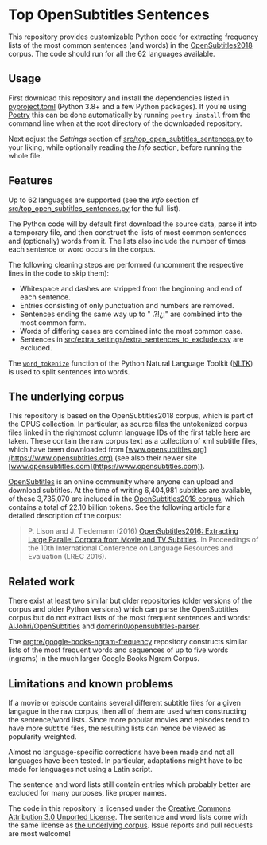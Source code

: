 # Top OpenSubtitles Sentences

This repository provides customizable Python code for extracting frequency lists of the most common sentences (and words) in the [OpenSubtitles2018](https://opus.nlpl.eu/OpenSubtitles-v2018.php) corpus. The code should run for all the 62 languages available.


## Usage

First download this repository and install the dependencies listed in [pyproject.toml](pyproject.toml) (Python 3.8+ and a few Python packages). If you're using [Poetry](https://python-poetry.org) this can be done automatically by running `poetry install` from the command line when at the root directory of the downloaded repository.

Next adjust the *Settings* section of [src/top_open_subtitles_sentences.py](src/top_open_subtitles_sentences.py) to your liking, while optionally reading the *Info* section, before running the whole file. 


## Features

Up to 62 languages are supported (see the *Info* section of [src/top_open_subtitles_sentences.py](src/top_open_subtitles_sentences.py) for the full list).

The Python code will by default first download the source data, parse it into a temporary file, and then construct the lists of most common sentences and (optionally) words from it. The lists also include the number of times each sentence or word occurs in the corpus.

The following cleaning steps are performed (uncomment the respective lines in the code to skip them):

- Whitespace and dashes are stripped from the beginning and end of each sentence.
- Entries consisting of only punctuation and numbers are removed.
- Sentences ending the same way up to " .?!¿¡" are combined into the most common form.
- Words of differing cases are combined into the most common case.
- Sentences in [src/extra_settings/extra_sentences_to_exclude.csv](src/extra_settings/extra_sentences_to_exclude.csv) are excluded.

The [`word_tokenize`](https://www.nltk.org/api/nltk.tokenize.html) function of the Python Natural Language Toolkit ([NLTK](https://www.nltk.org/index.html)) is used to split sentences into words.


## The underlying corpus

This repository is based on the OpenSubtitles2018 corpus, which is part of the OPUS collection. In particular, as source files the untokenized corpus files linked in the rightmost column language IDs of the first table [here](https://opus.nlpl.eu/OpenSubtitles-v2018.php) are taken. These contain the raw corpus text as a collection of xml subtitle files, which have been downloaded from [www.opensubtitles.org](https://www.opensubtitles.org) (see also their newer site [www.opensubtitles.com](https://www.opensubtitles.com)). 

[OpenSubtitles](https://www.opensubtitles.org) is an online community where anyone can upload and download subtitles. At the time of writing 6,404,981 subtitles are available, of these 3,735,070 are included in the [OpenSubtitles2018 corpus](https://opus.nlpl.eu/OpenSubtitles-v2018.php), which contains a total of 22.10 billion tokens. See the following article for a detailed description of the corpus:
> P. Lison and J. Tiedemann (2016) [OpenSubtitles2016: Extracting Large Parallel Corpora from Movie and TV Subtitles](http://www.lrec-conf.org/proceedings/lrec2016/pdf/947_Paper.pdf). In Proceedings of the 10th International Conference on Language Resources and Evaluation (LREC 2016).


## Related work

There exist at least two similar but older repositories (older versions of the corpus and older Python versions) which can parse the OpenSubtitles corpus but do not extract lists of the most frequent sentences and words: [AlJohri/OpenSubtitles](https://github.com/AlJohri/OpenSubtitles) and [domerin0/opensubtitles-parser](https://github.com/domerin0/opensubtitles-parser).

The [orgtre/google-books-ngram-frequency](https://github.com/orgtre/google-books-ngram-frequency) repository constructs similar lists of the most frequent words and sequences of up to five words (ngrams) in the much larger Google Books Ngram Corpus.


## Limitations and known problems

If a movie or episode contains several different subtitle files for a given langague in the raw corpus, then all of them are used when constructing the sentence/word lists. Since more popular movies and episodes tend to have more subtitle files, the resulting lists can hence be viewed as popularity-weighted.

Almost no language-specific corrections have been made and not all languages have been tested. In particular, adaptations might have to be made for languages not using a Latin script.

The sentence and word lists still contain entries which probably better are excluded for many purposes, like proper names.

The code in this repository is licensed under the [Creative Commons Attribution 3.0 Unported License](https://creativecommons.org/licenses/by/3.0/). The sentence and word lists come with the same license as [the underlying corpus](http://opus.nlpl.eu/OpenSubtitles-v2018.php). Issue reports and pull requests are most welcome!
